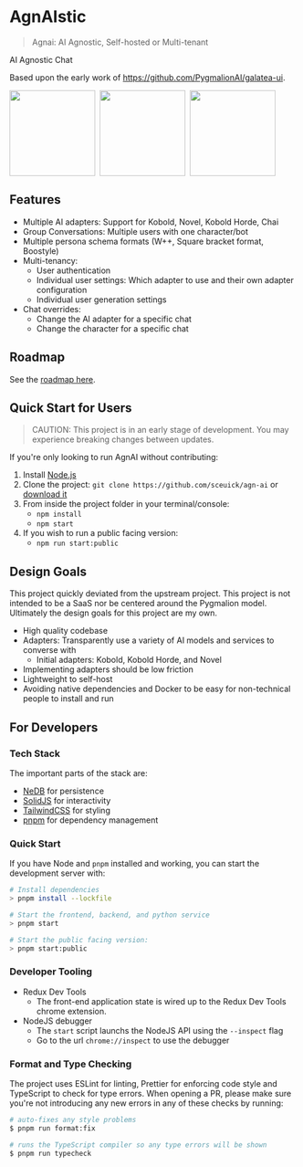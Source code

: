 # AgnAIstic

> Agnai: AI Agnostic, Self-hosted or Multi-tenant

AI Agnostic Chat

Based upon the early work of https://github.com/PygmalionAI/galatea-ui.

<div style="display: flex; flex-direction: row; gap: 0.5rem;" >
<img src="https://github.com/sceuick/agn-ai/blob/dev/screenshots/chat.png?raw=true" height="150">
<img src="https://github.com/sceuick/agn-ai/blob/dev/screenshots/persona.png?raw=true" height="150">
<img src="https://github.com/sceuick/agn-ai/blob/dev/screenshots/settings.png?raw=true" height="150">
</div>

## Features

- Multiple AI adapters: Support for Kobold, Novel, Kobold Horde, Chai
- Group Conversations: Multiple users with one character/bot
- Multiple persona schema formats (W++, Square bracket format, Boostyle)
- Multi-tenancy:
  - User authentication
  - Individual user settings: Which adapter to use and their own adapter configuration
  - Individual user generation settings
- Chat overrides:
  - Change the AI adapter for a specific chat
  - Change the character for a specific chat

## Roadmap

See the [roadmap here](https://github.com/users/sceuick/projects/1).

## Quick Start for Users

> CAUTION: This project is in an early stage of development. You may experience breaking changes between updates.

If you're only looking to run AgnAI without contributing:

1. Install [Node.js](https://nodejs.org/en/download/)
2. Clone the project: `git clone https://github.com/sceuick/agn-ai` or [download it](https://github.com/sceuick/agn-ai/archive/refs/heads/dev.zip)
3. From inside the project folder in your terminal/console:
   - `npm install`
   - `npm start`
4. If you wish to run a public facing version:
   - `npm run start:public`

## Design Goals

This project quickly deviated from the upstream project. This project is not intended to be a SaaS nor be centered around the Pygmalion model.  
Ultimately the design goals for this project are my own.

- High quality codebase
- Adapters: Transparently use a variety of AI models and services to converse with
  - Initial adapters: Kobold, Kobold Horde, and Novel
- Implementing adapters should be low friction
- Lightweight to self-host
- Avoiding native dependencies and Docker to be easy for non-technical people to install and run

## For Developers

### Tech Stack

The important parts of the stack are:

- [NeDB](https://npmjs.org/package/@seald-io/nedb) for persistence
- [SolidJS](https://www.solidjs.com/) for interactivity
- [TailwindCSS](https://tailwindcss.com/) for styling
- [pnpm](https://pnpm.io/) for dependency management

### Quick Start

If you have Node and `pnpm` installed and working, you can start the development server with:

```bash
# Install dependencies
> pnpm install --lockfile

# Start the frontend, backend, and python service
> pnpm start

# Start the public facing version:
> pnpm start:public
```

### Developer Tooling

- Redux Dev Tools
  - The front-end application state is wired up to the Redux Dev Tools chrome extension.
- NodeJS debugger
  - The `start` script launchs the NodeJS API using the `--inspect` flag
  - Go to the url `chrome://inspect` to use the debugger

### Format and Type Checking

The project uses ESLint for linting, Prettier for enforcing code style and TypeScript to check for type errors. When opening a PR, please make sure you're not introducing any new errors in any of these checks by running:

```bash
# auto-fixes any style problems
$ pnpm run format:fix

# runs the TypeScript compiler so any type errors will be shown
$ pnpm run typecheck
```
